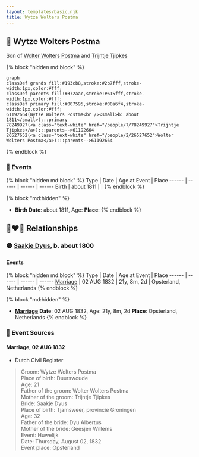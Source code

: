 ```yaml
---
layout: templates/basic.njk
title: Wytze Wolters Postma
---
```

## 🔵 Wytze Wolters Postma

Son of [Wolter Wolters Postma](/people/2/26527652) and [Trijntje Tjipkes](/people/7/78249927)

{% block "hidden md:block" %}
```mermaid
graph
classDef grands fill:#193cb8,stroke:#2b7fff,stroke-width:1px,color:#fff;
classDef parents fill:#372aac,stroke:#615fff,stroke-width:1px,color:#fff;
classDef primary fill:#007595,stroke:#00a6f4,stroke-width:1px,color:#fff;
61192664(Wytze Wolters Postma<br /><small>b: about 1811</small>):::primary
78249927(<a class="text-white" href="/people/7/78249927">Trijntje Tjipkes</a>):::parents-->61192664
26527652(<a class="text-white" href="/people/2/26527652">Wolter Wolters Postma</a>):::parents-->61192664
```
{% endblock %}

### 📆 Events

{% block "hidden md:block" %}
Type | Date | Age at Event | Place
------ | ------ | ------ | ------
Birth | about 1811 |  |
{% endblock %}

{% block "md:hidden" %}
- **Birth**
**Date**: about 1811, Age:
**Place**:
{% endblock %}

## 👩‍❤️‍👨 Relationships

### 🟣 [Saakje Dyus](/people/8/80873976), b. about 1800

#### Events

{% block "hidden md:block" %}
Type | Date | Age at Event | Place
------ | ------ | ------ | ------
[Marriage](#event-family-0-event-0) | 02 AUG 1832 | 21y, 8m, 2d | Opsterland, Netherlands
{% endblock %}

{% block "md:hidden" %}
- **[Marriage](#event-family-0-event-0)**
**Date**: 02 AUG 1832, Age: 21y, 8m, 2d
**Place**: Opsterland, Netherlands
{% endblock %}

### 📰 Event Sources

#### <a id="event-family-0-event-0"></a> Marriage, 02 AUG 1832
* Dutch Civil Register
>   
  > Groom: Wytze Wolters Postma  
  > Place of birth: Duurswoude  
  > Age: 21  
  > Father of the groom: Wolter Wolters Postma  
  > Mother of the groom: Trijntje Tjipkes  
  > Bride: Saakje Dyus  
  > Place of birth: Tjamsweer, provincie Groningen  
  > Age: 32  
  > Father of the bride: Dyu Albertus  
  > Mother of the bride: Geesjen Willems  
  > Event: Huwelijk  
  > Date: Thursday, August 02, 1832  
  > Event place: Opsterland